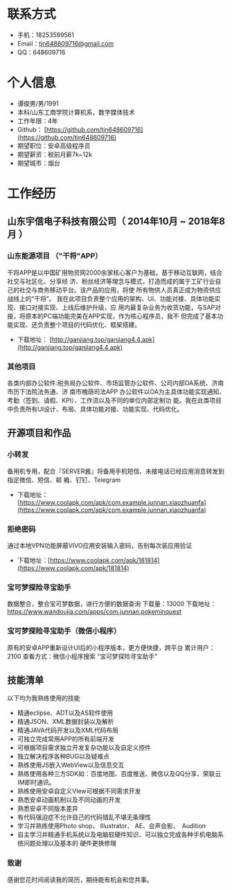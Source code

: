 # 联系方式

* 手机：18253599561
* Email：[tjn648609716@gmail.com](mailto:tjn648609716@gmail.com)
* QQ：648609716

# 个人信息
* 谭俊男/男/1991
* 本科/山东工商学院计算机系，数字媒体技术
* 工作年限：4年
* Github： [https://github.com/tjn648609716](https://github.com/tjn648609716)
* 期望职位：安卓高级程序员
* 期望薪资：税前月薪7k~12k
* 期望城市：烟台

# 工作经历

## 山东宇信电子科技有限公司（ 2014年10月 ~ 2018年8月 ）

### 山东能源项目 （"干将"APP）

干将APP是以中国矿用物资网2000余家核心客户为基础，基于移动互联网，结合社交与社区化、分享经 济、粉丝经济等理念与模式，打造而成的属于工矿行业自己的社交与商务移动平台。该产品的应用，将使 所有物供人员真正成为物资供应战线上的“干将”。 我在此项目负责整个应用的架构、UI、功能对接、具体功能实现、接口对接实现、上线后维护升级，应 用内最复杂业务为收货功能，与SAP对接，将原本的PC端功能完美在APP实现，作为核心程序员，我不 但完成了基本功能实现、还负责整个项目的代码优化、框架搭建。

* 下载地址： [http://ganjiang.top/ganjiang4.4.apk](http://ganjiang.top/ganjiang4.4.apk)


### 其他项目

各类内部办公软件:税务局办公软件、市场监管办公软件、公司内部OA系统、济南市历下法院法务通、济 南市槐荫司法APP 办公软件以OA为主具体功能实现通知、考勤（签到、请假、KPI）、工作流以及不同的单位内部定制功 能。我在此类项目中负责所有UI设计、布局、具体功能对接、功能实现、代码优化。

## 开源项目和作品

### 小转发
备用机专用，配合『SERVER酱』将备用手机短信、未接电话已经应用消息转发到指定微信、短信、邮
箱、钉钉、Telegram
* 下载地址：[https://www.coolapk.com/apk/com.example.junnan.xiaozhuanfa](https://www.coolapk.com/apk/com.example.junnan.xiaozhuanfa)

### 拒绝密码
通过本地VPN功能屏蔽VIVO应用安装输入密码，告别每次装应用验证
* 下载地址：[https://www.coolapk.com/apk/181814](https://www.coolapk.com/apk/181814)

### 宝可梦探险寻宝助手
数据整合，整合宝可梦数据，进行方便的数据查询
下载量：13000
下载地址：https://www.wandoujia.com/apps/com.junnan.pokeminquest

### 宝可梦探险寻宝助手（微信小程序）
原有的安卓APP重新设计UI后的小程序版本，更方便快捷，跨平台
累计用户：2100
查看方式：微信小程序搜索 "宝可梦探险寻宝助手"

## 技能清单
以下均为我熟练使用的技能

* 精通eclipse、ADT以及AS软件使用
* 精通JSON、XML数据封装以及解析
* 精通JAVA代码开发以及XML代码布局
* 可独立完成常用APP的所有前端开发
* 可根据项目需求独立开发复杂功能以及自定义控件
* 独立解决程序各种BUG以及疑难点
* 熟练使用JS嵌入WebView以及信息交互
* 熟练使用各种三方SDK如：百度地图、百度推送、微信以及QQ分享、荣联云IM即时通讯。
* 熟练使用安卓自定义VIew可根据不同需求开发
* 熟悉安卓动画机制以及不同动画的开发
* 熟悉安卓不同版本差异
* 有代码强迫症不允许自己的代码错乱不堪无条理性
* 学习并熟练使用Photo shop、 Illustrator、 AE、会声会影、 Audition
* 自主学习并精通手机系统以及电脑软硬件知识、可以独立完成各种手机电脑系统问题处理以及基本的 硬件更换修理

### 致谢
感谢您花时间阅读我的简历，期待能有机会和您共事。
